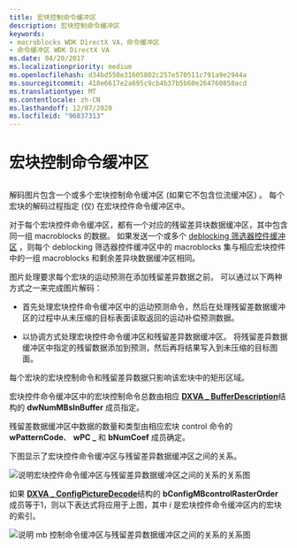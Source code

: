 ```yaml
---
title: 宏块控制命令缓冲区
description: 宏块控制命令缓冲区
keywords:
- macroblocks WDK DirectX VA，命令缓冲区
- 命令缓冲区 WDK DirectX VA
ms.date: 04/20/2017
ms.localizationpriority: medium
ms.openlocfilehash: d34bd550e31605802c257e570511c791a9e2944a
ms.sourcegitcommit: 418e6617e2a695c9cb4b37b5b60e264760858acd
ms.translationtype: MT
ms.contentlocale: zh-CN
ms.lasthandoff: 12/07/2020
ms.locfileid: "96837313"
---
```

# <a name="macroblock-control-command-buffers"></a>宏块控制命令缓冲区


## <span id="ddk_macroblock_control_command_buffers_gg"></span><span id="DDK_MACROBLOCK_CONTROL_COMMAND_BUFFERS_GG"></span>


解码图片包含一个或多个宏块控制命令缓冲区 (如果它不包含位流缓冲区) 。 每个宏块的解码过程指定 (仅) 在宏块控件命令缓冲区中。

对于每个宏块控件命令缓冲区，都有一个对应的残留差异块数据缓冲区，其中包含同一组 macroblocks 的数据。 如果发送一个或多个 [deblocking 筛选器控件缓冲区](deblocking-filter-commands.md) ，则每个 deblocking 筛选器控件缓冲区中的 macroblocks 集与相应宏块控件中的一组 macroblocks 和剩余差异块数据缓冲区相同。

图片处理要求每个宏块的运动预测在添加残留差异数据之前。 可以通过以下两种方式之一来完成图片解码：

-   首先处理宏块控件命令缓冲区中的运动预测命令，然后在处理残留差数据缓冲区的过程中从未压缩的目标表面读取返回的运动补偿预测数据。

-   以协调方式处理宏块控件命令缓冲区和残留差异数据缓冲区。 将残留差异数据缓冲区中指定的残留数据添加到预测，然后再将结果写入到未压缩的目标图面。

每个宏块的宏块控制命令和残留差异数据只影响该宏块中的矩形区域。

宏块控件命令缓冲区中的宏块控制命令总数由相应 [**DXVA \_ BufferDescription**](/windows-hardware/drivers/ddi/dxva/ns-dxva-_dxva_bufferdescription)结构的 **dwNumMBsInBuffer** 成员指定。

残留差数据缓冲区中数据的数量和类型由相应宏块 control 命令的 **wPatternCode**、 **wPC \_** 和 **bNumCoef** 成员确定。

下图显示了宏块控件命令缓冲区与残留差异数据缓冲区之间的关系。

![说明宏块控件命令缓冲区与残留差异数据缓冲区之间的关系的关系图](images/residdiffdata.png)

如果 [**DXVA \_ ConfigPictureDecode**](/windows-hardware/drivers/ddi/dxva/ns-dxva-_dxva_configpicturedecode)结构的 **bConfigMBcontrolRasterOrder** 成员等于1，则以下表达式将应用于上图，其中 *i* 是宏块控件命令缓冲区内的宏块的索引。

![说明 mb 控制命令缓冲区与残留差异数据缓冲区之间的关系的关系图](images/formula3.png)

 

